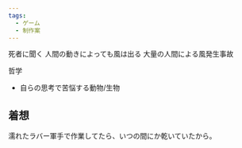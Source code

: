 ```yaml
---
tags:
  - ゲーム
  - 制作案
---
```

死者に聞く
人間の動きによっても風は出る
大量の人間による風発生事故

哲学
- 自らの思考で苦悩する動物/生物

## 着想
濡れたラバー軍手で作業してたら、いつの間にか乾いていたから。